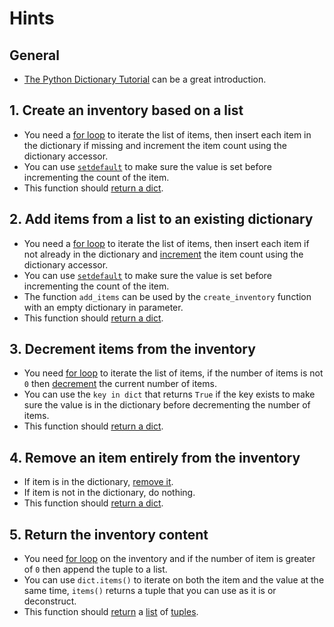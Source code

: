 # Hints

## General

- [The Python Dictionary Tutorial](https://docs.python.org/3/tutorial/datastructures.html#dictionaries) can be a great
  introduction.

## 1. Create an inventory based on a list

- You need a [for loop](https://docs.python.org/3/tutorial/controlflow.html#for-statements) to iterate the list of
  items, then insert each item in the dictionary if missing and increment the item count using the dictionary accessor.
- You can use [`setdefault`](https://www.w3schools.com/python/ref_dictionary_setdefault.asp) to make sure the value is
  set before incrementing the count of the item.
- This function should [return a dict](https://www.w3schools.com/python/ref_keyword_return.asp).

## 2. Add items from a list to an existing dictionary

- You need a [for loop](https://docs.python.org/3/tutorial/controlflow.html#for-statements) to iterate the list of
  items, then insert each item if not already in the dictionary
  and [increment](https://www.w3schools.com/python/gloss_python_assignment_operators.asp) the item count using the
  dictionary accessor.
- You can use [`setdefault`](https://www.w3schools.com/python/ref_dictionary_setdefault.asp) to make sure the value is
  set before incrementing the count of the item.
- The function `add_items` can be used by the `create_inventory` function with an empty dictionary in parameter.
- This function should [return a dict](https://www.w3schools.com/python/ref_keyword_return.asp).

## 3. Decrement items from the inventory

- You need [for loop](https://docs.python.org/3/tutorial/controlflow.html#for-statements) to iterate the list of items,
  if the number of items is not `0`
  then [decrement](https://www.w3schools.com/python/gloss_python_assignment_operators.asp) the current number of items.
- You can use the `key in dict` that returns `True` if the key exists to make sure the value is in the dictionary before
  decrementing the number of items.
- This function should [return a dict](https://www.w3schools.com/python/ref_keyword_return.asp).

## 4. Remove an item entirely from the inventory

- If item is in the dictionary, [remove it](https://www.w3schools.com/python/ref_dictionary_pop.asp).
- If item is not in the dictionary, do nothing.
- This function should [return a dict](https://www.w3schools.com/python/ref_keyword_return.asp).

## 5. Return the inventory content

- You need [for loop](https://docs.python.org/3/tutorial/controlflow.html#for-statements) on the inventory and if the
  number of item is greater of `0` then append the tuple to a list.
- You can use `dict.items()` to iterate on both the item and the value at the same time, `items()` returns a tuple that
  you can use as it is or deconstruct.
- This function should [return](https://www.w3schools.com/python/ref_keyword_return.asp)
  a [list](https://docs.python.org/3/tutorial/introduction.html#lists)
  of [tuples](https://docs.python.org/3/tutorial/datastructures.html#tuples-and-sequences).